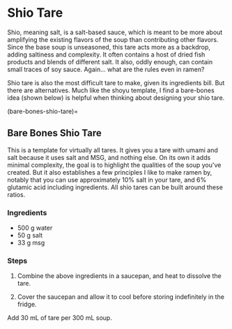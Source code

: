 # Shio Tare

Shio, meaning salt, is a salt-based sauce, which is meant to be more about
amplifying the existing flavors of the soup than contributing other flavors.
Since the base soup is unseasoned, this tare acts more as a backdrop, adding
saltiness and complexity. It often contains a host of dried fish products and
blends of different salt. It also, oddly enough, can contain small traces of soy
sauce. Again… what are the rules even in ramen?

Shio tare is also the most difficult tare to make, given its ingredients bill.
But there are alternatives. Much like the shoyu template, I find a bare-bones
idea (shown below) is helpful when thinking about designing your shio tare.

(bare-bones-shio-tare)=
## Bare Bones Shio Tare 

This is a template for virtually all tares. It gives you a tare with umami and
salt because it uses salt and MSG, and nothing else. On its own it adds minimal
complexity, the goal is to highlight the qualities of the soup you've created.
But it also establishes a few principles I like to make ramen by, notably that
you can use approximately 10% salt in your tare, and 6% glutamic acid including
ingredients. All shio tares can be built around these ratios. 

### Ingredients

* 500 g water
* 50 g salt
* 33 g msg

### Steps

1. Combine the above ingredients in a saucepan, and heat to dissolve the tare.

2. Cover the saucepan and allow it to cool before storing indefinitely in the
   fridge. 

Add 30 mL of tare per 300 mL soup. 